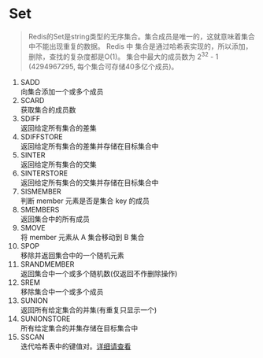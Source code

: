 # Set
> Redis的Set是string类型的无序集合。集合成员是唯一的，这就意味着集合中不能出现重复的数据。
> Redis 中 集合是通过哈希表实现的，所以添加，删除，查找的复杂度都是O(1)。
> 集合中最大的成员数为 2<sup>32</sup> - 1 (4294967295, 每个集合可存储40多亿个成员)。
1. SADD     
向集合添加一个或多个成员
2. SCARD    
获取集合的成员数
3. SDIFF    
返回给定所有集合的差集
4. SDIFFSTORE   
返回给定所有集合的差集并存储在目标集合中
5. SINTER   
返回给定所有集合的交集
6. SINTERSTORE  
返回给定所有集合的交集并存储在目标集合中
7. SISMEMBER    
判断 member 元素是否是集合 key 的成员
8. SMEMBERS     
返回集合中的所有成员
9. SMOVE   
将 member 元素从 A 集合移动到 B 集合
10. SPOP    
移除并返回集合中的一个随机元素
11. SRANDMEMBER     
返回集合中一个或多个随机数(仅返回不作删除操作)
12. SREM    
移除集合中一个或多个成员
13. SUNION  
返回所有给定集合的并集(有重复只显示一个)
14. SUNIONSTORE     
所有给定集合的并集存储在目标集合中
15. SSCAN   
迭代哈希表中的键值对。[详细请查看](http://redisdoc.com/key/scan.html#scan)
